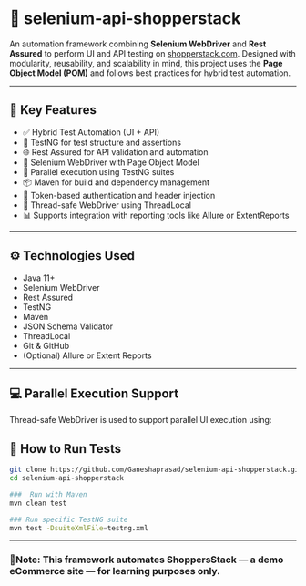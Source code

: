 # 🛒 selenium-api-shopperstack

An automation framework combining **Selenium WebDriver** and **Rest Assured** to perform UI and API testing on [shopperstack.com](https://www.shopperstack.com). Designed with modularity, reusability, and scalability in mind, this project uses the **Page Object Model (POM)** and follows best practices for hybrid test automation.

---

## 📌 Key Features

- ✅ Hybrid Test Automation (UI + API)
- 🧪 TestNG for test structure and assertions
- 🌐 Rest Assured for API validation and automation
- 🔧 Selenium WebDriver with Page Object Model
- 🔁 Parallel execution using TestNG suites
- 📦 Maven for build and dependency management
- 🔐 Token-based authentication and header injection
- 🧵 Thread-safe WebDriver using ThreadLocal
- 📊 Supports integration with reporting tools like Allure or ExtentReports

---



## ⚙️ Technologies Used

- Java 11+
- Selenium WebDriver
- Rest Assured
- TestNG
- Maven
- JSON Schema Validator
- ThreadLocal
- Git & GitHub
- (Optional) Allure or Extent Reports

---
## 💻 Parallel Execution Support
Thread-safe WebDriver is used to support parallel UI execution using:

## 🚀 How to Run Tests

```bash
git clone https://github.com/Ganeshaprasad/selenium-api-shopperstack.git
cd selenium-api-shopperstack

###  Run with Maven
mvn clean test

### Run specific TestNG suite
mvn test -DsuiteXmlFile=testng.xml
```
---
###  🚀Note: This framework automates ShoppersStack — a demo eCommerce site — for learning purposes only.
